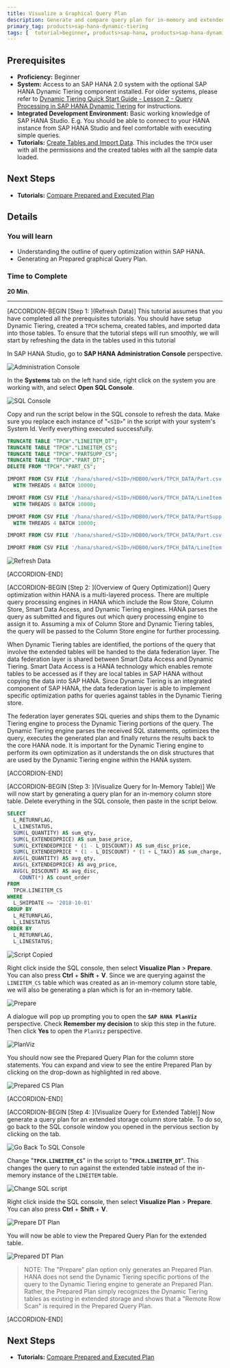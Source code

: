 ```yaml
---
title: Visualize a Graphical Query Plan
description: Generate and compare query plan for in-memory and extended tables.
primary_tag: products>sap-hana-dynamic-tiering
tags: [  tutorial>beginner, products>sap-hana, products>sap-hana-dynamic-tiering, products>sap-hana-studio, topic>big-data, topic>sql ]
---
```

## Prerequisites
 - **Proficiency:** Beginner
 - **System:** Access to an SAP HANA 2.0 system with the optional SAP HANA Dynamic Tiering component installed. For older systems, please refer to [Dynamic Tiering Quick Start Guide - Lesson 2 - Query Processing in SAP HANA Dynamic Tiering](http://go.sap.com/documents/2016/06/3eb50dbc-757c-0010-82c7-eda71af511fa.html) for instructions.
 - **Integrated Development Environment:** Basic working knowledge of SAP HANA Studio. E.g. You should be able to connect to your HANA instance from SAP HANA Studio and feel comfortable with executing simple queries.
 - **Tutorials:** [Create Tables and Import Data](https://www.sap.com/developer/tutorials/dt-create-schema-load-data-part3.html). This includes the `TPCH` user with all the permissions and the created tables with all the sample data loaded.

## Next Steps
 - **Tutorials:** [Compare Prepared and Executed Plan](https://www.sap.com/developer/tutorials/dt-query-processing-part2.html)

## Details
### You will learn
 - Understanding the outline of query optimization within SAP HANA.
 - Generating an Prepared graphical Query Plan.

### Time to Complete
**20 Min**.

---

[ACCORDION-BEGIN [Step 1: ](Refresh Data)]
This tutorial assumes that you have completed all the prerequisites tutorials. You should have setup Dynamic Tiering, created a `TPCH` schema, created tables, and imported data into those tables. To ensure that the tutorial steps will run smoothly, we will start by refreshing the data in the tables used in this tutorial

In SAP HANA Studio, go to **SAP HANA Administration Console** perspective.

![Administration Console](admin.png)

In the **Systems** tab on the left hand side, right click on the system you are working with, and select **Open SQL Console**.

![SQL Console](sql-console.png)

Copy and run the script below in the SQL console to refresh the data. Make sure you replace each instance of "`<SID>`" in the script with your system's System Id. Verify everything executed successfully.

``` sql
TRUNCATE TABLE "TPCH"."LINEITEM_DT";
TRUNCATE TABLE "TPCH"."LINEITEM_CS";
TRUNCATE TABLE "TPCH"."PARTSUPP_CS";
TRUNCATE TABLE "TPCH"."PART_DT";
DELETE FROM "TPCH"."PART_CS";

IMPORT FROM CSV FILE '/hana/shared/<SID>/HDB00/work/TPCH_DATA/Part.csv' INTO TPCH.PART_CS
  WITH THREADS 4 BATCH 10000;

IMPORT FROM CSV FILE '/hana/shared/<SID>/HDB00/work/TPCH_DATA/LineItem.csv' INTO TPCH.LINEITEM_CS
  WITH THREADS 8 BATCH 10000;

IMPORT FROM CSV FILE '/hana/shared/<SID>/HDB00/work/TPCH_DATA/PartSupp.csv' INTO TPCH.PARTSUPP_CS
  WITH THREADS 4 BATCH 10000;

IMPORT FROM CSV FILE '/hana/shared/<SID>/HDB00/work/TPCH_DATA/Part.csv' INTO TPCH.PART_DT;

IMPORT FROM CSV FILE '/hana/shared/<SID>/HDB00/work/TPCH_DATA/LineItem.csv' INTO TPCH.LINEITEM_DT;
```

![Refresh Data](refresh-data.png)


[ACCORDION-END]

[ACCORDION-BEGIN [Step 2: ](Overview of Query Optimization)]
Query optimization within HANA is a multi-layered process. There are multiple query processing engines in HANA which include the Row Store, Column Store, Smart Data Access, and Dynamic Tiering engines. HANA parses the query as submitted and figures out which query processing engine to assign it to. Assuming a mix of Column Store and Dynamic Tiering tables, the query will be passed to the Column Store engine for further processing.

When Dynamic Tiering tables are identified, the portions of the query that involve the extended tables will be handed to the data federation layer. The data federation layer is shared between Smart Data Access and Dynamic Tiering. Smart Data Access is a HANA technology which enables remote tables to be accessed as if they are local tables in SAP HANA without copying the data into SAP HANA. Since Dynamic Tiering is an integrated component of SAP HANA, the data federation layer is able to implement specific optimization paths for queries against tables in the Dynamic Tiering store.

The federation layer generates SQL queries and ships them to the Dynamic Tiering engine to process the Dynamic Tiering portions of the query. The Dynamic Tiering engine parses the received SQL statements, optimizes the query, executes the generated plan and finally returns the results back to the core HANA node. It is important for the Dynamic Tiering engine to perform its own optimization as it understands the on disk structures that are used by the Dynamic Tiering engine within the HANA system.


[ACCORDION-END]

[ACCORDION-BEGIN [Step 3: ](Visualize Query for In-Memory Table)]
We will now start by generating a query plan for an in-memory column store table. Delete everything in the SQL console, then paste in the script below.

``` sql
SELECT
  L_RETURNFLAG,
  L_LINESTATUS,
  SUM(L_QUANTITY) AS sum_qty,
  SUM(L_EXTENDEDPRICE) AS sum_base_price,
  SUM(L_EXTENDEDPRICE * (1 - L_DISCOUNT)) AS sum_disc_price,
  SUM(L_EXTENDEDPRICE * (1 - L_DISCOUNT) * (1 + L_TAX)) AS sum_charge,
  AVG(L_QUANTITY) AS avg_qty,
  AVG(L_EXTENDEDPRICE) AS avg_price,
  AVG(L_DISCOUNT) AS avg_disc,
	COUNT(*) AS count_order
FROM
  TPCH.LINEITEM_CS
WHERE
  L_SHIPDATE <= '2018-10-01'
GROUP BY
  L_RETURNFLAG,
  L_LINESTATUS
ORDER BY
  L_RETURNFLAG,
  L_LINESTATUS;
```

![Script Copied](script-copied.png)

Right click inside the SQL console, then select **Visualize Plan** > **Prepare**. You can also press **Ctrl** + **Shift** + **V**. Since we are querying against the `LINEITEM_CS` table which was created as an in-memory column store table, we will also be generating a plan which is for an in-memory table.

![Prepare](prepare.png)

A dialogue will pop up prompting you to open the **`SAP HANA PlanViz`** perspective. Check **Remember my decision** to skip this step in the future. Then click **Yes** to open the `PlanViz` perspective.

![PlanViz](planviz.png)

You should now see the Prepared Query Plan for the column store statements. You can expand and view to see the entire Prepared Plan by clicking on the drop-down as highlighted in red above.

![Prepared CS Plan](estimated-cs.png)


[ACCORDION-END]

[ACCORDION-BEGIN [Step 4: ](Visualize Query for Extended Table)]
Now generate a query plan for an extended storage column store table. To do so, go back to the SQL console window you opened in the pervious section by clicking on the tab.

![Go Back To SQL Console](back-sql.png)

Change "**`TPCH.LINEITEM_CS`**" in the script to "**`TPCH.LINEITEM_DT`**". This changes the query to run against the extended table instead of the in-memory instance of the `LINEITEM` table.

![Change SQL script](change.png)

Right click inside the SQL console, then select **Visualize Plan** > **Prepare**. You can also press **Ctrl** + **Shift** + **V**.

![Prepare DT Plan](prepare.png)

You will now be able to view the Prepared Query Plan for the extended table.

![Prepared DT Plan](estimated-dt.png)

>NOTE: The "Prepare" plan option only generates an Prepared Plan. HANA does not send the Dynamic Tiering specific portions of the query to the Dynamic Tiering engine to generate an Prepared Plan. Rather, the Prepared Plan simply recognizes the Dynamic Tiering tables as existing in extended storage and shows that a "Remote Row Scan" is required in the Prepared Query Plan.


[ACCORDION-END]

## Next Steps
- **Tutorials:** [Compare Prepared and Executed Plan](https://www.sap.com/developer/tutorials/dt-query-processing-part2.html)
